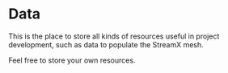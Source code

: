 # Data

This is the place to store all kinds of resources useful in project development, such as data to populate the StreamX mesh.

Feel free to store your own resources.
